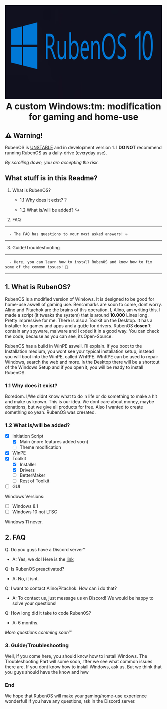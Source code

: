 <h1 align="center">
  <img src="https://github.com/WorldOFWindows/RubenOS/blob/main/rubenos_banner.png?raw=true" width="1500" height="300" />
A custom Windows:tm: modification for gaming and home-use
  
 
## ⚠️ Warning!

RubenOS is [UNSTABLE](https://example.org) and in development version 1. I **DO NOT** recommend running RubenOS as a daily-drive (everyday use). 

  *By scrolling down, you are accepting the risk.*

  
## What stuff is in this Readme?
  
   1. What is RubenOS?
      
  
      - 1.1 Why does it exist? ❔
      
  
      - 1.2 What is/will be added? ↪️

   2. FAQ
   ***
      - The FAQ has questions to your most asked answers! ♾️
   ***
   3. Guide/Troubleshooting
   ***
      - Here, you can learn how to install RubenOS and know how to fix some of the common issues! 🔨
   ***

  
  ## 1. What is RubenOS?
      
RubenOS is a modified version of Windows. It is designed to be good for home-use aswell of gaming use. Benchmarks are soon to come, dont worry. Alino and Pitachok are the brains of this operation. I, Alino, am writing this. I made a script (it tweaks the system) that is around **10.000** Lines long. Pretty impressive for me. There is also a Toolkit on the Desktop. It has a Installer for games and apps and a guide for drivers. RubenOS **dosen`t** contain any spyware, malware and i coded it in a good way. You can check the code, because as you can see, its Open-Source.  

RubenOS has a build in WinPE aswell. I`ll explain. If you boot to the Installation medium, you wont see your typical installation setup, instead you will boot into the WinPE, called WinRPE. WInRPE can be used to repair Windows, search the web and more. In the Desktop there will be a shortcut of the Windows Setup and if you open it, you will be ready to install RubenOS.
  
  ### 1.1 Why does it exist?
  
Boredom. I/We didnt know what to do in life or do something to make a hit and make us known. This is our idea. We dont care about money, maybe donations, but we give all products for free. Also I wanted to create something so yeah. RubenOS was creeated.
  

 ### 1.2 What is/will be added?
  
- [x] Initiation Script
   - [x] Main (more features added soon)
   - [ ] Theme modification
- [x] WinPE
- [X] Toolkit
   - [X] Installer
   - [X] Drivers
   - [ ] BetterMaker
   - [ ] Rest of Toolkit
- [ ] GUI
  
Windows Versions:

- [ ] Windows 8.1
- [ ] Windows 10 not LTSC

~~Windows 11~~ never.
  
## 2. FAQ
  
Q: Do you guys have a Discord server?
+ A: Yes, we do! Here is the [link](https://discord.gg/nAtm3TFG4v)
  
Q: Is RubenOS preactivated?
+ A: No, it isnt.
  
Q: I want to contact Alino/Pitachok. How can i do that?
+ A: To contact us, just message us on Discord! We would be happy to solve your questions!
  
Q: How long did it take to code RubenOS?
+ A: 6 months.

*More questions comming soon:tm:*
  
### 3. Guide/Troubleshooting
  
Well, if you come here, you should know how to install Windows. The Troubleshooting Part will some soon, after we see what common issues there are.
If you dont know how to install Windows, ask us. But we think that you guys should have the know and how

### End
  
We hope that RubenOS will make your gaming/home-use experience wonderful! If you have any questions, ask in the Discord server.
  
